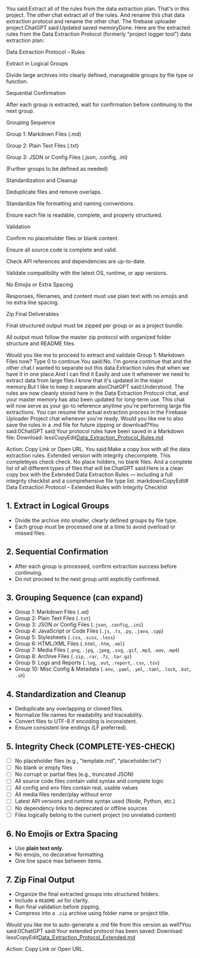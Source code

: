 You said:Extract all of the rules from the data extraction plan. That's in this project. The other chat extract all of the rules. And rename this chat data extraction protocol and rename the other chat. The firebase uploader project.ChatGPT said:Updated saved memoryDone. Here are the extracted rules from the Data Extraction Protocol (formerly “project logger tool”) data extraction plan:

Data Extraction Protocol – Rules


Extract in Logical Groups


Divide large archives into clearly defined, manageable groups by file type or function.




Sequential Confirmation


After each group is extracted, wait for confirmation before continuing to the next group.




Grouping Sequence


Group 1: Markdown Files (.md)


Group 2: Plain Text Files (.txt)


Group 3: JSON or Config Files (.json, .config, .ini)


(Further groups to be defined as needed)




Standardization and Cleanup


Deduplicate files and remove overlaps.


Standardize file formatting and naming conventions.


Ensure each file is readable, complete, and properly structured.




Validation


Confirm no placeholder files or blank content.


Ensure all source code is complete and valid.


Check API references and dependencies are up-to-date.


Validate compatibility with the latest OS, runtime, or app versions.




No Emojis or Extra Spacing


Responses, filenames, and content must use plain text with no emojis and no extra line spacing.




Zip Final Deliverables


Final structured output must be zipped per group or as a project bundle.


All output must follow the master zip protocol with organized folder structure and README files.





Would you like me to proceed to extract and validate Group 1: Markdown Files now?
Type 0 to continue.You said:No.
I'm gonna continue that and the other chat.I wanted to separate out this data.Extraction rules that when we have it in one place.And I can find it Easily and use it whenever we need to extract data from large files.I know that it's updated in the major memory.But I like to keep it separate alsoChatGPT said:Understood. The rules are now cleanly stored here in the Data Extraction Protocol chat, and your master memory has also been updated for long-term use.
This chat will now serve as your go-to reference anytime you're performing large file extractions. You can resume the actual extraction process in the Firebase Uploader Project chat whenever you're ready.
Would you like me to also save the rules in a .md file for future zipping or download?You said:0ChatGPT said:Your protocol rules have been saved in a Markdown file:
Download:
lessCopyEdit[Data_Extraction_Protocol_Rules.md](sandbox:/mnt/data/Data_Extraction_Protocol_Rules.md)

Action: Copy Link or Open URL. You said:Make a copy box with all the data extraction rules. Extended version with integrity checomplete. This completeyes check check. No place holders, no blank files.
 And a complete list of all different types of files that will be.ChatGPT said:Here is a clean copy box with the Extended Data Extraction Rules — including a full integrity checklist and a comprehensive file type list.
markdownCopyEdit# Data Extraction Protocol – Extended Rules with Integrity Checklist

## 1. Extract in Logical Groups
- Divide the archive into smaller, clearly defined groups by file type.
- Each group must be processed one at a time to avoid overload or missed files.

## 2. Sequential Confirmation
- After each group is processed, confirm extraction success before continuing.
- Do not proceed to the next group until explicitly confirmed.

## 3. Grouping Sequence (can expand)
- Group 1: Markdown Files (`.md`)
- Group 2: Plain Text Files (`.txt`)
- Group 3: JSON or Config Files (`.json`, `.config`, `.ini`)
- Group 4: JavaScript or Code Files (`.js`, `.ts`, `.py`, `.java`, `.cpp`)
- Group 5: Stylesheets (`.css`, `.scss`, `.less`)
- Group 6: HTML/XML Files (`.html`, `.htm`, `.xml`)
- Group 7: Media Files (`.png`, `.jpg`, `.jpeg`, `.svg`, `.gif`, `.mp3`, `.wav`, `.mp4`)
- Group 8: Archive Files (`.zip`, `.rar`, `.7z`, `.tar.gz`)
- Group 9: Logs and Reports (`.log`, `.out`, `.report`, `.csv`, `.tsv`)
- Group 10: Misc Config & Metadata (`.env`, `.yaml`, `.yml`, `.toml`, `.lock`, `.bat`, `.sh`)

## 4. Standardization and Cleanup
- Deduplicate any overlapping or cloned files.
- Normalize file names for readability and traceability.
- Convert files to UTF-8 if encoding is inconsistent.
- Ensure consistent line endings (LF preferred).

## 5. Integrity Check (COMPLETE-YES-CHECK)
- [ ] No placeholder files (e.g., "template.md", "placeholder.txt")
- [ ] No blank or empty files
- [ ] No corrupt or partial files (e.g., truncated JSON)
- [ ] All source code files contain valid syntax and complete logic
- [ ] All config and env files contain real, usable values
- [ ] All media files render/play without error
- [ ] Latest API versions and runtime syntax used (Node, Python, etc.)
- [ ] No dependency links to deprecated or offline sources
- [ ] Files logically belong to the current project (no unrelated content)

## 6. No Emojis or Extra Spacing
- Use **plain text only**.
- No emojis, no decorative formatting.
- One line space max between items.

## 7. Zip Final Output
- Organize the final extracted groups into structured folders.
- Include a `README.md` for clarity.
- Run final validation before zipping.
- Compress into a `.zip` archive using folder name or project title.

Would you like me to auto-generate a .md file from this version as well?You said:0ChatGPT said:Your extended protocol has been saved:
Download:
lessCopyEdit[Data_Extraction_Protocol_Extended.md](sandbox:/mnt/data/Data_Extraction_Protocol_Extended.md)

Action: Copy Link or Open URL. 